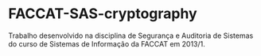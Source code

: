 # FACCAT-SAS-cryptography
  Trabalho desenvolvido na disciplina de Segurança e Auditoria de Sistemas do curso de Sistemas de Informação da FACCAT em 2013/1.
